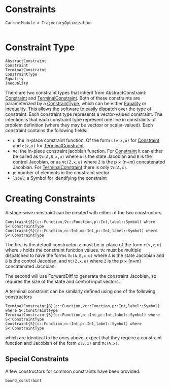 # Constraints
```@meta
CurrentModule = TrajectoryOptimization
```

```@contents
```

# Constraint Type
```@docs
AbstractConstraint
Constraint
TerminalConstraint
ConstraintType
Equality
Inequality
```
There are two constraint types that inherit from AbstractConstraint: [Constraint](@ref) and [TerminalConstraint](@ref). Both of these constraints are parameterized by a [ConstraintType](@ref), which can be either [Equality](@ref) or [Inequality](@ref). This allows the software to easily dispatch over the type of constraint. Each constraint type represents a vector-valued constraint. The intention is that each constraint type represent one line in constraints of problem definition (where they may be vectoxr or scalar-valued). Each constraint contains the following fields:
* `c`: the in-place constraint function. Of the form `c(v,x,u)` for [Constraint](@ref) and `c(v,x)` for [TerminalConstraint](@ref).
* `∇c`: the in-place constraint jacobian function. For [Constraint](@ref) it can either be called as `∇c(A,B,x,u)` where `A` is the state Jacobian and `B` is the control Jacobian, or as `∇c(Z,x,u)` where `Z` is the p × (n+m) concatenated Jacobian. For [TerminalConstraint](@ref) there is only `∇c(A,x)`.
* `p`: number of elements in the constraint vector
* `label`: a Symbol for identifying the constraint

# Creating Constraints
A stage-wise constraint can be created with either of the two constructors
```
Constraint{S}(c::Function,∇c::Function,p::Int,label::Symbol) where S<:ConstraintType
Constraint{S}(c::Function,n::Int,m::Int,p::Int,label::Symbol) where S<:ConstraintType
```
The first is the default constructor. `c` must be in-place of the form `c(v,x,u)` where `v` holds the constraint function values. `∇c` must be multiple dispatched to have the forms `∇c(A,B,x,u)` where `A` is the state Jacobian and `B` is the control Jacobian, and `∇c(Z,x,u)` where `Z` is the p × (n+m) concatenated Jacobian.

The second will use ForwardDiff to generate the constraint Jacobian, so requires the size of the state and control input vectors.

A terminal constraint can be similarly defined using one of the following constructors

```
TerminalConstraint{S}(c::Function,∇c::Function,p::Int,label::Symbol) where S<:ConstraintType
TerminalConstraint{S}(c::Function,n::Int,p::Int,label::Symbol) where S<:ConstraintType
Constraint{S}(c::Function,n::Int,p::Int,label::Symbol) where S<:ConstraintType
```
which are identical to the ones above, expect that they require a constraint function and Jacobian of the form `c(v,x)` and `∇c(A,x)`.

## Special Constraints
A few constructors for common constraints have been provided:

```@docs
bound_constraint
```
